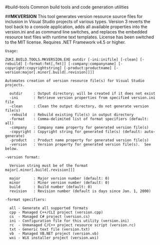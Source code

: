 #build-tools
Common build tools and code generation utilities


##**MKVERSION**
This tool generates version resource source files for inclusion in Visual Studio projects of various types. Version 3 reverts the tool back to a console application, adds all available properties into the version.ini and as command line switches, and replaces the embedded resource text files with runtime text templates. License has been switched to the MIT license. Requires .NET Framework v4.5 or higher.

```
Usage:

ZUKI.BUILD.TOOLS.MKVERSION.EXE outdir [-ini:inifile] [-clean] [-rebuild] [-format:fmt[,fmt]] [-company:companyname] [-copyright:copyrightstring] [-product:productname] [-version:major[.minor[.build[.revision]]]]

Automates creation of version resource file(s) for Visual Studio projects.

  outdir     : Output directory; will be created if it does not exist
  -ini       : Retrieve version properties from specified version.ini file
  -clean     : Clean the output directory, do not generate version file(s)
  -rebuild   : Rebuild existing file(s) in output directory
  -format    : Comma-delimited list of format specifiers (default: all)
  -company   : Company name property for generated version file(s)
  -copyright : Copyright string for generated file(s) (default: auto-generate)
  -product   : Product name property for generated version file(s)
  -version   : Version property for generated version file(s).  See below.

-version format:

  Version string must be of the format major[.minor[.build[.revision]]]

  major      : Major version number (default: 0)
  minor      : Minor version number (default: 0)
  build      : Build number (default: 0)
  revision   : Revision number (default is days since Jan. 1, 2000)

-format specifiers:

  all - Generate all supported formats
  cpp - Managed C++/CLI project (version.cpp)
  cs  - Managed C# project (version.cs)
  ini - Configuration file for this utility (version.ini)
  rc  - Unmanaged C/C++ project resource script (version.rc)
  txt - Generic text file (version.txt)
  vb  - Managed VB.NET project (version.vb)
  wxi - WiX installer project (version.wxi)
```